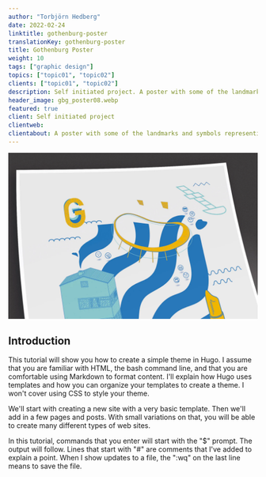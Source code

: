 ```yaml
---
author: "Torbjörn Hedberg"
date: 2022-02-24
linktitle: gothenburg-poster
translationKey: gothenburg-poster
title: Gothenburg Poster
weight: 10
tags: ["graphic design"]
topics: ["topic01", "topic02"]
clients: ["topic01", "topic02"]
description: Self initiated project. A poster with some of the landmarks and symbols representing the city of Gothenburg.
header_image: gbg_poster08.webp
featured: true
client: Self initiated project
clientweb:
clientabout: A poster with some of the landmarks and symbols representing the city of Gothenburg.
---
```


![Header example](gbg_poster08.webp)

## Introduction

This tutorial will show you how to create a simple theme in Hugo. I assume that you are familiar with HTML, the bash command line, and that you are comfortable using Markdown to format content. I'll explain how Hugo uses templates and how you can organize your templates to create a theme. I won't cover using CSS to style your theme.

We'll start with creating a new site with a very basic template. Then we'll add in a few pages and posts. With small variations on that, you will be able to create many different types of web sites.

In this tutorial, commands that you enter will start with the "$" prompt. The output will follow. Lines that start with "#" are comments that I've added to explain a point. When I show updates to a file, the ":wq" on the last line means to save the file.